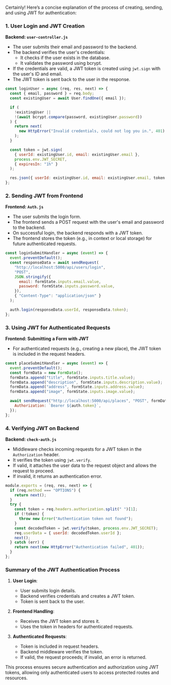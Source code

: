 Certainly! Here’s a concise explanation of the process of creating, sending, and using JWT for authentication:

### 1. User Login and JWT Creation

**Backend: `user-controller.js`**

- The user submits their email and password to the backend.
- The backend verifies the user's credentials:
  - It checks if the user exists in the database.
  - It validates the password using bcrypt.
- If the credentials are valid, a JWT token is created using `jwt.sign` with the user's ID and email.
- The JWT token is sent back to the user in the response.

```javascript
const loginUser = async (req, res, next) => {
  const { email, password } = req.body;
  const existingUser = await User.findOne({ email });

  if (
    !existingUser ||
    !(await bcrypt.compare(password, existingUser.password))
  ) {
    return next(
      new HttpError("Invalid credentials, could not log you in.", 401)
    );
  }

  const token = jwt.sign(
    { userId: existingUser.id, email: existingUser.email },
    process.env.JWT_SECRET,
    { expiresIn: "1h" }
  );

  res.json({ userId: existingUser.id, email: existingUser.email, token });
};
```

### 2. Sending JWT from Frontend

**Frontend: `Auth.js`**

- The user submits the login form.
- The frontend sends a POST request with the user's email and password to the backend.
- On successful login, the backend responds with a JWT token.
- The frontend stores the token (e.g., in context or local storage) for future authenticated requests.

```javascript
const loginSubmitHandler = async (event) => {
  event.preventDefault();
  const responseData = await sendRequest(
    "http://localhost:5000/api/users/login",
    "POST",
    JSON.stringify({
      email: formState.inputs.email.value,
      password: formState.inputs.password.value,
    }),
    { "Content-Type": "application/json" }
  );

  auth.login(responseData.userId, responseData.token);
};
```

### 3. Using JWT for Authenticated Requests

**Frontend: Submitting a Form with JWT**

- For authenticated requests (e.g., creating a new place), the JWT token is included in the request headers.

```javascript
const placeSubmitHandler = async (event) => {
  event.preventDefault();
  const formData = new FormData();
  formData.append("title", formState.inputs.title.value);
  formData.append("description", formState.inputs.description.value);
  formData.append("address", formState.inputs.address.value);
  formData.append("image", formState.inputs.image.value);

  await sendRequest("http://localhost:5000/api/places", "POST", formData, {
    Authorization: `Bearer ${auth.token}`,
  });
};
```

### 4. Verifying JWT on Backend

**Backend: `check-auth.js`**

- Middleware checks incoming requests for a JWT token in the `Authorization` header.
- It verifies the token using `jwt.verify`.
- If valid, it attaches the user data to the request object and allows the request to proceed.
- If invalid, it returns an authentication error.

```javascript
module.exports = (req, res, next) => {
  if (req.method === "OPTIONS") {
    return next();
  }
  try {
    const token = req.headers.authorization.split(" ")[1];
    if (!token) {
      throw new Error("Authentication token not found");
    }
    const decodedToken = jwt.verify(token, process.env.JWT_SECRET);
    req.userData = { userId: decodedToken.userId };
    next();
  } catch (err) {
    return next(new HttpError("Authentication failed", 401));
  }
};
```

### Summary of the JWT Authentication Process

1. **User Login**:

   - User submits login details.
   - Backend verifies credentials and creates a JWT token.
   - Token is sent back to the user.

2. **Frontend Handling**:

   - Receives the JWT token and stores it.
   - Uses the token in headers for authenticated requests.

3. **Authenticated Requests**:
   - Token is included in request headers.
   - Backend middleware verifies the token.
   - If valid, the request proceeds; if invalid, an error is returned.

This process ensures secure authentication and authorization using JWT tokens, allowing only authenticated users to access protected routes and resources.
